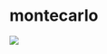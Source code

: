 # montecarlo

![](https://media.discordapp.net/attachments/822513569496825876/1311140900885368852/pngkey.com-race-car-png-799654.png?ex=6747c69e&is=6746751e&hm=3e6c99d9e2e24d932f17c7b75161329a009e09f1e392dda098a5ddbc807a318f&=&format=webp&quality=lossless&width=1080&height=454)
